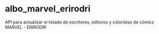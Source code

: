 # albo_marvel_erirodri
API para actualizar el listado de escritores, editores y coloristas de cómics MARVEL - ERIRODRI
